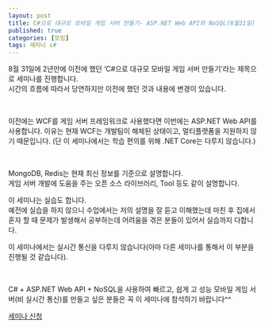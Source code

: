 ```yaml
---
layout: post
title: C#으로 대규모 모바일 게임 서버 만들기- ASP.NET Web API와 NoSQL(8월31일)
published: true
categories: [모임]
tags: 세미나 c#
---
```

8월 31일에 2년만에 이전에 했던 ‘C#으로 대규모 모바일 게임 서버 만들기’라는 제목으로 세미나를 진행합니다.  
시간의 흐름에 따라서 당연하지만 이전에 했던 것과 내용에 변경이 있습니다.  
  
<br>  
  
이전에는 WCF를 게임 서버 프레임워크로 사용했다면 이번에는 ASP.NET Web API를 사용합니다. 이유는 현재 WCF는 개발팀이 해체된 상태이고, 멀티플랫폼을 지원하지 않기 때문입니다. 
(단 이 세미나에서는 학습 편의를 위해 .NET Core는 다루지 않습니다.)  
  
<br>  
  
MongoDB, Redis는 현재 최신 정보를 기준으로 설명합니다.  
게임 서버 개발에 도움을 주는 오픈 소스 라이브러리, Tool 등도 같이 설명합니다.  
  
이 세미나는 실습도 합니다.  
예전에 실습을 하지 않으니 수업에서는 저의 설명을 잘 듣고 이해했는데 마친 후 집에서 혼자 할 때 문제가 발생해서 공부하는데 어려움을 겪은 분들이 있어서 실습까지 다합니다.  
  
이 세미나에서는 실시간 통신을 다루지 않습니다(아마 다른 세미나를 통해서 이 부분을 진행될 것 같습니다).  
  
<br>  
  
C# + ASP.NET Web API + NoSQL을 사용하여 빠르고, 쉽게 고 성능 모바일 게임 서버(비 실시간 통신)를 만들고 싶은 분들은 꼭 이 세미나에 참석하기 바랍니다^^

[세미나 신청]( https://www.medici-edu.co.kr:5000/course/sub1_view.php?qr=&lst_code2=010&ptype=view&page=1&main=Y&s_idx=285)
